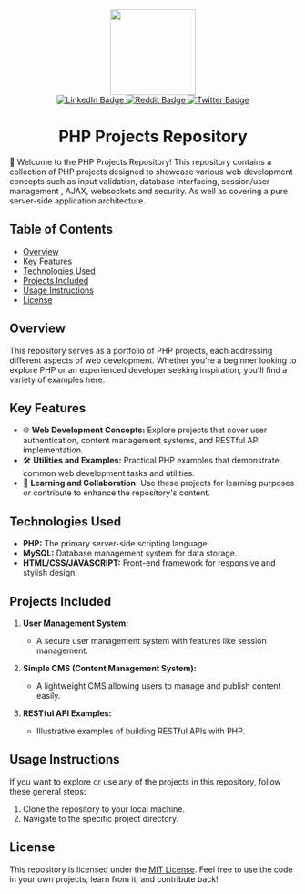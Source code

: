 <div id="header" align="center">
  <!--<img src="https://media.giphy.com/media/v1.Y2lkPTc5MGI3NjExOGYyZTUyYjAwNGYwZDk0M2EwNGNiYWZjMTg2N2Y2ZGVhZDYyOTZlMSZjdD1z/HwBlFQZFcAoUcPHZdX/giphy.gif" width="100"/>-->
  <img src="https://media.giphy.com/media/juua9i2c2fA0AIp2iq/giphy.gif" width="150"/>
  
  <div id="badges">
    <a href="https://www.linkedin.com/in/singh-sukhmanjeet/">
      <img src="https://img.shields.io/badge/LinkedIn-blue?style=for-the-badge&logo=linkedin&logoColor=white" alt="LinkedIn Badge"/>
    </a>
    <a href="https://www.reddit.com/user/sukhmang">
      <img src="https://img.shields.io/badge/Reddit-white?style=for-the-badge&logo=reddit&logoColor=red" alt="Reddit Badge"/>
    </a>
    <a href="https://twitter.com/mijugilo">
      <img src="https://img.shields.io/badge/Twitter-blue?style=for-the-badge&logo=twitter&logoColor=white" alt="Twitter Badge"/>
    </a>
  </div>
  <h1>
    PHP Projects Repository
  </h1>
</div>


🚀 Welcome to the PHP Projects Repository! This repository contains a collection of PHP projects designed to showcase various web development concepts such as input validation, database interfacing, session/user management , AJAX, websockets and security. As well as covering a pure server-side application architecture.

## Table of Contents

- [Overview](#overview)
- [Key Features](#key-features)
- [Technologies Used](#technologies-used)
- [Projects Included](#projects-included)
- [Usage Instructions](#usage-instructions)
- [License](#license)

## Overview

This repository serves as a portfolio of PHP projects, each addressing different aspects of web development. Whether you're a beginner looking to explore PHP or an experienced developer seeking inspiration, you'll find a variety of examples here.

## Key Features

- 🌐 **Web Development Concepts:** Explore projects that cover user authentication, content management systems, and RESTful API implementation.
- 🛠️ **Utilities and Examples:** Practical PHP examples that demonstrate common web development tasks and utilities.
- 🚧 **Learning and Collaboration:** Use these projects for learning purposes or contribute to enhance the repository's content.

## Technologies Used

- **PHP:** The primary server-side scripting language.
- **MySQL:** Database management system for data storage.
- **HTML/CSS/JAVASCRIPT:** Front-end framework for responsive and stylish design.

## Projects Included

1. **User Management System:**
   - A secure user management system with features like session management.

2. **Simple CMS (Content Management System):**
   - A lightweight CMS allowing users to manage and publish content easily.

3. **RESTful API Examples:**
   - Illustrative examples of building RESTful APIs with PHP.

## Usage Instructions

If you want to explore or use any of the projects in this repository, follow these general steps:

1. Clone the repository to your local machine.
2. Navigate to the specific project directory.

## License

This repository is licensed under the [MIT License](./LICENSE). Feel free to use the code in your own projects, learn from it, and contribute back!
